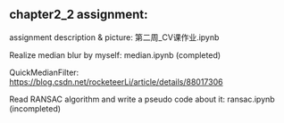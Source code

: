 ## chapter2_2 assignment:

assignment description & picture: 第二周_CV课作业.ipynb

Realize median blur by myself: median.ipynb (completed)

QuickMedianFilter: https://blog.csdn.net/rocketeerLi/article/details/88017306

Read RANSAC algorithm and write a pseudo code about it: ransac.ipynb (incompleted)
